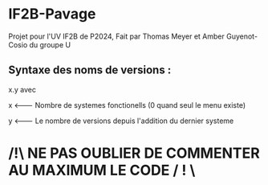 # IF2B-Pavage
Projet pour l'UV IF2B de P2024, Fait par Thomas Meyer et Amber Guyenot-Cosio du groupe U


## Syntaxe des noms de versions :

x.y avec

x <--- Nombre de systemes fonctionells (0 quand seul le menu existe)

y <--- Le nombre de versions depuis l'addition du dernier systeme



# /!\ NE PAS OUBLIER DE COMMENTER AU MAXIMUM LE CODE / ! \  
